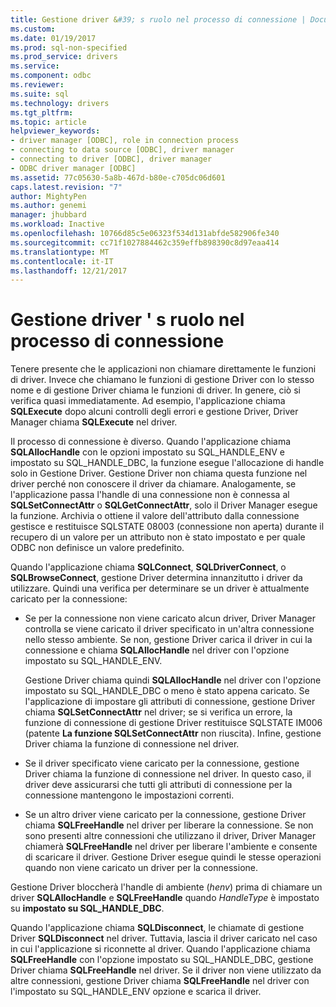 ```yaml
---
title: Gestione driver &#39; s ruolo nel processo di connessione | Documenti Microsoft
ms.custom: 
ms.date: 01/19/2017
ms.prod: sql-non-specified
ms.prod_service: drivers
ms.service: 
ms.component: odbc
ms.reviewer: 
ms.suite: sql
ms.technology: drivers
ms.tgt_pltfrm: 
ms.topic: article
helpviewer_keywords:
- driver manager [ODBC], role in connection process
- connecting to data source [ODBC], driver manager
- connecting to driver [ODBC], driver manager
- ODBC driver manager [ODBC]
ms.assetid: 77c05630-5a8b-467d-b80e-c705dc06d601
caps.latest.revision: "7"
author: MightyPen
ms.author: genemi
manager: jhubbard
ms.workload: Inactive
ms.openlocfilehash: 10766d85c5e06323f534d131abfde582906fe340
ms.sourcegitcommit: cc71f1027884462c359effb898390c8d97eaa414
ms.translationtype: MT
ms.contentlocale: it-IT
ms.lasthandoff: 12/21/2017
---
```

# <a name="driver-manager39s-role-in-the-connection-process"></a>Gestione driver &#39; s ruolo nel processo di connessione
Tenere presente che le applicazioni non chiamare direttamente le funzioni di driver. Invece che chiamano le funzioni di gestione Driver con lo stesso nome e di gestione Driver chiama le funzioni di driver. In genere, ciò si verifica quasi immediatamente. Ad esempio, l'applicazione chiama **SQLExecute** dopo alcuni controlli degli errori e gestione Driver, Driver Manager chiama **SQLExecute** nel driver.  
  
 Il processo di connessione è diverso. Quando l'applicazione chiama **SQLAllocHandle** con le opzioni impostato su SQL_HANDLE_ENV e impostato su SQL_HANDLE_DBC, la funzione esegue l'allocazione di handle solo in Gestione Driver. Gestione Driver non chiama questa funzione nel driver perché non conoscere il driver da chiamare. Analogamente, se l'applicazione passa l'handle di una connessione non è connessa al **SQLSetConnectAttr** o **SQLGetConnectAttr**, solo il Driver Manager esegue la funzione. Archivia o ottiene il valore dell'attributo dalla connessione gestisce e restituisce SQLSTATE 08003 (connessione non aperta) durante il recupero di un valore per un attributo non è stato impostato e per quale ODBC non definisce un valore predefinito.  
  
 Quando l'applicazione chiama **SQLConnect**, **SQLDriverConnect**, o **SQLBrowseConnect**, gestione Driver determina innanzitutto i driver da utilizzare. Quindi una verifica per determinare se un driver è attualmente caricato per la connessione:  
  
-   Se per la connessione non viene caricato alcun driver, Driver Manager controlla se viene caricato il driver specificato in un'altra connessione nello stesso ambiente. Se non, gestione Driver carica il driver in cui la connessione e chiama **SQLAllocHandle** nel driver con l'opzione impostato su SQL_HANDLE_ENV.  
  
     Gestione Driver chiama quindi **SQLAllocHandle** nel driver con l'opzione impostato su SQL_HANDLE_DBC o meno è stato appena caricato. Se l'applicazione di impostare gli attributi di connessione, gestione Driver chiama **SQLSetConnectAttr** nel driver; se si verifica un errore, la funzione di connessione di gestione Driver restituisce SQLSTATE IM006 (patente  **La funzione SQLSetConnectAttr** non riuscita). Infine, gestione Driver chiama la funzione di connessione nel driver.  
  
-   Se il driver specificato viene caricato per la connessione, gestione Driver chiama la funzione di connessione nel driver. In questo caso, il driver deve assicurarsi che tutti gli attributi di connessione per la connessione mantengono le impostazioni correnti.  
  
-   Se un altro driver viene caricato per la connessione, gestione Driver chiama **SQLFreeHandle** nel driver per liberare la connessione. Se non sono presenti altre connessioni che utilizzano il driver, Driver Manager chiamerà **SQLFreeHandle** nel driver per liberare l'ambiente e consente di scaricare il driver. Gestione Driver esegue quindi le stesse operazioni quando non viene caricato un driver per la connessione.  
  
 Gestione Driver bloccherà l'handle di ambiente (*henv*) prima di chiamare un driver **SQLAllocHandle** e **SQLFreeHandle** quando *HandleType* è impostato su **impostato su SQL_HANDLE_DBC**.  
  
 Quando l'applicazione chiama **SQLDisconnect**, le chiamate di gestione Driver **SQLDisconnect** nel driver. Tuttavia, lascia il driver caricato nel caso in cui l'applicazione si riconnette al driver. Quando l'applicazione chiama **SQLFreeHandle** con l'opzione impostato su SQL_HANDLE_DBC, gestione Driver chiama **SQLFreeHandle** nel driver. Se il driver non viene utilizzato da altre connessioni, gestione Driver chiama **SQLFreeHandle** nel driver con l'impostato su SQL_HANDLE_ENV opzione e scarica il driver.

